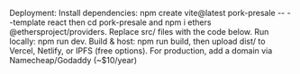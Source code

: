 Deployment:
Install dependencies: npm create vite@latest pork-presale -- --template react then cd pork-presale and npm i ethers @ethersproject/providers.
Replace src/ files with the code below.
Run locally: npm run dev.
Build & host: npm run build, then upload dist/ to Vercel, Netlify, or IPFS (free options). For production, add a domain via Namecheap/Godaddy (~$10/year)
